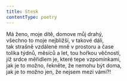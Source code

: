 ```yaml
---
title: Stesk
contentType: poetry
---
```


<section>

Má ženo, moje dítě, domove můj drahý,  
všechno to moje nejbližší, v takové dáli,  
tak strašně vzdálené mně v prostoru a čase  
tolika týdnů, měsíců a let, tou hořkou věčností,  
jíž srdce měřidlem je, které tepe vzpomínkami,  
jak je to možno, řekněte, že nemohu být doma,  
jak je to možno jen, že nejsem mezi vámi?!

</section>
